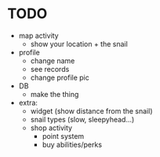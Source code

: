 # TODO
* map activity
  * show your location + the snail
* profile
  * change name
  * see records
  * change profile pic
* DB
  * make the thing
* extra:
  * widget (show distance from the snail)
  * snail types (slow, sleepyhead...)
  * shop activity
    * point system
    * buy abilities/perks